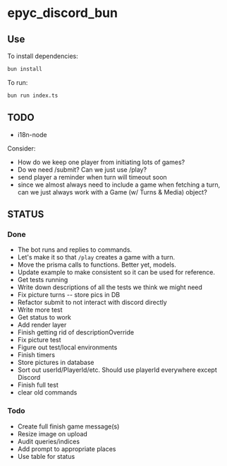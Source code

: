 # epyc_discord_bun

## Use

To install dependencies:

```bash
bun install
```

To run:

```bash
bun run index.ts
```

## TODO

* i18n-node

Consider:

* How do we keep one player from initiating lots of games?
* Do we need /submit? Can we just use /play?
* send player a reminder when turn will timeout soon
* since we almost always need to include a game when fetching a turn, can we just always work with a Game (w/ Turns & Media) object?

## STATUS

### Done

* The bot runs and replies to commands.
* Let's make it so that `/play` creates a game with a turn.
* Move the prisma calls to functions. Better yet, models.
* Update example to make consistent so it can be used for reference.
* Get tests running
* Write down descriptions of all the tests we think we might need
* Fix picture turns -- store pics in DB
* Refactor submit to not interact with discord directly
* Write more test
* Get status to work
* Add render layer
* Finish getting rid of descriptionOverride
* Fix picture test
* Figure out test/local environments
* Finish timers
* Store pictures in database
* Sort out userId/PlayerId/etc. Should use playerId everywhere except Discord
* Finish full test
* clear old commands

### Todo

* Create full finish game message(s)
* Resize image on upload
* Audit queries/indices
* Add prompt to appropriate places
* Use table for status
